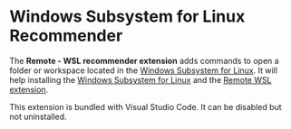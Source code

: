 # Windows Subsystem for Linux Recommender

The **Remote - WSL recommender extension** adds commands to open a folder or workspace located in the [Windows Subsystem for Linux](https://docs.microsoft.com/en-us/windows/wsl). It will help installing the [Windows Subsystem for Linux](https://docs.microsoft.com/en-us/windows/wsl) and the [Remote WSL extension](https://marketplace.visualstudio.com/items?itemName=ms-vscode-remote.remote-wsl).

This extension is bundled with Visual Studio Code. It can be disabled but not uninstalled.
